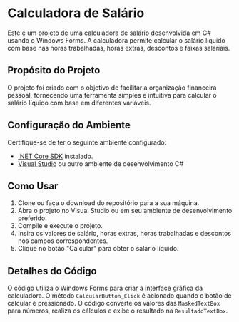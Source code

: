 # Calculadora de Salário

Este é um projeto de uma calculadora de salário desenvolvida em C# usando o Windows Forms. A calculadora permite calcular o salário líquido com base nas horas trabalhadas, horas extras, descontos e faixas salariais.

## Propósito do Projeto

O projeto foi criado com o objetivo de facilitar a organização financeira pessoal, fornecendo uma ferramenta simples e intuitiva para calcular o salário líquido com base em diferentes variáveis.

## Configuração do Ambiente

Certifique-se de ter o seguinte ambiente configurado:

- [.NET Core SDK](https://dotnet.microsoft.com/download) instalado.
- [Visual Studio](https://visualstudio.microsoft.com/pt-br/) ou outro ambiente de desenvolvimento C#

## Como Usar

1. Clone ou faça o download do repositório para a sua máquina.
2. Abra o projeto no Visual Studio ou em seu ambiente de desenvolvimento preferido.
3. Compile e execute o projeto.
4. Insira os valores de salário, horas extras, horas trabalhadas e descontos nos campos correspondentes.
5. Clique no botão "Calcular" para obter o salário líquido.

## Detalhes do Código

O código utiliza o Windows Forms para criar a interface gráfica da calculadora. O método `CalcularButton_Click` é acionado quando o botão de calcular é pressionado. O código converte os valores das `MaskedTextBox` para números, realiza os cálculos e exibe o resultado na `ResultadoTextBox`.


